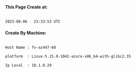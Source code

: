 
   
#### This Page Create at:

```bash

2023-08-06 - 23:33:53 UTC

```

#### Create By Machine:

```bash

Host Name : fv-az447-68

platform  : Linux-5.15.0-1042-azure-x86_64-with-glibc2.35

Ip Local  : 10.1.0.29

```

